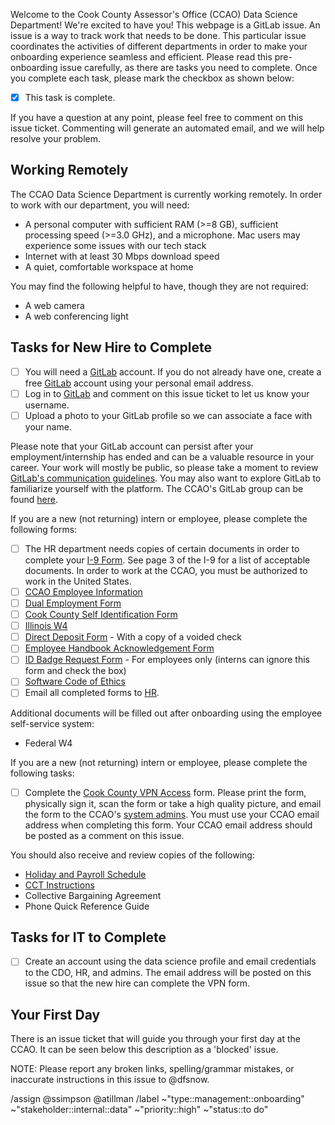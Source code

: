 Welcome to the Cook County Assessor's Office (CCAO) Data Science Department! We're excited to have you! This webpage is a GitLab issue. An issue is a way to track work that needs to be done. This particular issue coordinates the activities of different departments in order to make your onboarding experience seamless and efficient. Please read this pre-onboarding issue carefully, as there are tasks you need to complete. Once you complete each task, please mark the checkbox as shown below:

- [x] This task is complete.

If you have a question at any point, please feel free to comment on this issue ticket. Commenting will generate an automated email, and we will help resolve your problem.

## Working Remotely

The CCAO Data Science Department is currently working remotely. In order to work with our department, you will need:

- A personal computer with sufficient RAM (>=8 GB), sufficient processing speed (>=3.0 GHz), and a microphone. Mac users may experience some issues with our tech stack
- Internet with at least 30 Mbps download speed
- A quiet, comfortable workspace at home

You may find the following helpful to have, though they are not required:

- A web camera
- A web conferencing light

## Tasks for New Hire to Complete

- [ ] You will need a [GitLab](https://gitlab.com/) account. If you do not already have one, create a free [GitLab](https://gitlab.com/) account using your personal email address.
- [ ] Log in to [GitLab](https://gitlab.com/) and comment on this issue ticket to let us know your username.
- [ ] Upload a photo to your GitLab profile so we can associate a face with your name.

Please note that your GitLab account can persist after your employment/internship has ended and can be a valuable resource in your career. Your work will mostly be public, so please take a moment to review [GitLab's communication guidelines](https://about.gitlab.com/handbook/communication/#effective--responsible-communication-guidelines). You may also want to explore GitLab to familiarize yourself with the platform. The CCAO's GitLab group can be found [here](https://gitlab.com/ccao-data-science---modeling).

If you are a new (not returning) intern or employee, please complete the following forms:

- [ ] The HR department needs copies of certain documents in order to complete your [I-9 Form](/forms/new-hire/2.%20USCIS%20Form%20I-9.pdf). See page 3 of the I-9 for a list of acceptable documents. In order to work at the CCAO, you must be authorized to work in the United States.
- [ ] [CCAO Employee Information](/forms/new-hire/1.%20Employee%20Personal%20Information%20Form.pdf)
- [ ] [Dual Employment Form](/forms/new-hire/3.%20Outside%20Dual%20Employment%20Form.pdf)
- [ ] [Cook County Self Identification Form](/forms/new-hire/4.%20Self%20Identification%20Form.pdf)
- [ ] [Illinois W4](https://www2.illinois.gov/rev/forms/withholding/Documents/currentyear/il-w-4.pdf)
- [ ] [Direct Deposit Form](/forms/new-hire/6.%20Credit%20Union%20Direct%20Deposit%20Form.pdf) - With a copy of a voided check
- [ ] [Employee Handbook Acknowledgement Form](/forms/new-hire/8.%20New%20Hire%20-%20Handbook%20Acknowledge%20Form.pdf)
- [ ] [ID Badge Request Form](/forms/new-hire/7.%20ID%20Requirements%20Form.pdf) - For employees only (interns can ignore this form and check the box)
- [ ] [Software Code of Ethics](/forms/new-hire/9.%20Software%20Code%20of%20Ethics.pdf)
- [ ] Email all completed forms to [HR](mailto:CCAOHR@cookcountyassessor.com).

Additional documents will be filled out after onboarding using the employee self-service system:

- Federal W4

If you are a new (not returning) intern or employee, please complete the following tasks:

- [ ] Complete the [Cook County VPN Access](/forms/new-hire/5.%20VPN%20Remote%20Access%20Waiver.pdf) form. Please print the form, physically sign it, scan the form or take a high quality picture, and email the form to the CCAO's [system admins](mailto:admins@cookcountyassessor.com). You must use your CCAO email address when completing this form. Your CCAO email address should be posted as a comment on this issue.

You should also receive and review copies of the following:

 * [Holiday and Payroll Schedule](/forms/new-hire/Extra%201.%20Holidays%20and%20Pay%20Schedule.pdf)
 * [CCT Instructions](/forms/new-hire/Extra%202.%20CCT%20Web%20Clock%20Overview.pdf)
 * Collective Bargaining Agreement
 * Phone Quick Reference Guide

## Tasks for IT to Complete

- [ ] Create an account using the data science profile and email credentials to the CDO, HR, and admins. The email address will be posted on this issue so that the new hire can complete the VPN form.

## Your First Day

There is an issue ticket that will guide you through your first day at the CCAO. It can be seen below this description as a 'blocked' issue.

NOTE: Please report any broken links, spelling/grammar mistakes, or inaccurate instructions in this issue to @dfsnow.

/assign @ssimpson @atillman
/label ~"type::management::onboarding" ~"stakeholder::internal::data" ~"priority::high" ~"status::to do"
